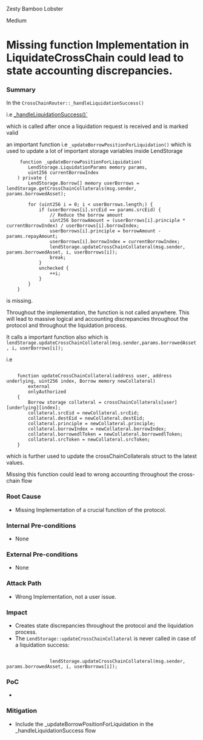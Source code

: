Zesty Bamboo Lobster

Medium

# Missing function Implementation in LiquidateCrossChain could lead to state accounting discrepancies.

### Summary

In the `CrossChainRouter::_handleLiquidationSuccess()`

i.e [_handleLiquidationSuccess()`](https://github.com/sherlock-audit/2025-05-lend-audit-contest/blob/main/Lend-V2/src/LayerZero/CrossChainRouter.sol#L444)

which is called after once a liquidation request is received and is marked valid 

 an important function i.e `_updateBorrowPositionForLiquidation()` which is used to update a lot of important storage variables inside LendStorage

```solidity
     function _updateBorrowPositionForLiquidation(
        LendStorage.LiquidationParams memory params,
        uint256 currentBorrowIndex
    ) private {
        LendStorage.Borrow[] memory userBorrows = lendStorage.getCrossChainCollaterals(msg.sender, params.borrowedAsset);

        for (uint256 i = 0; i < userBorrows.length;) {
            if (userBorrows[i].srcEid == params.srcEid) {
                // Reduce the borrow amount
                uint256 borrowAmount = (userBorrows[i].principle * currentBorrowIndex) / userBorrows[i].borrowIndex;
                userBorrows[i].principle = borrowAmount - params.repayAmount;
                userBorrows[i].borrowIndex = currentBorrowIndex;
                lendStorage.updateCrossChainCollateral(msg.sender, params.borrowedAsset, i, userBorrows[i]);
                break;
            }
            unchecked {
                ++i;
            }
        }
    }

```
is missing.

Throughout the implementation, the function is not called anywhere. This will lead to massive logical and accounting discrepancies throughout the protocol and throughout the liquidation process.

It calls a important function also which is `lendStorage.updateCrossChainCollateral(msg.sender,params.borrowedAsset, i, userBorrows[i]);`


i.e 

```solidity

    function updateCrossChainCollateral(address user, address underlying, uint256 index, Borrow memory newCollateral)
        external
        onlyAuthorized
    {
        Borrow storage collateral = crossChainCollaterals[user][underlying][index];
        collateral.srcEid = newCollateral.srcEid;
        collateral.destEid = newCollateral.destEid;
        collateral.principle = newCollateral.principle;
        collateral.borrowIndex = newCollateral.borrowIndex;
        collateral.borrowedlToken = newCollateral.borrowedlToken;
        collateral.srcToken = newCollateral.srcToken;
    }
```


which is further used to update the crossChainCollaterals struct to the latest values.


Missing this function could lead to wrong accounting throughout the cross-chain flow



### Root Cause

- Missing Implementation of a crucial function of the protocol.

### Internal Pre-conditions

- None

### External Pre-conditions

- None

### Attack Path

- Wrong Implementation, not a user issue.

### Impact

- Creates state discrepancies throughout the protocol and the liquidation process.
- The `LendStorage::updateCrossChainCollateral` is never called in case of a liquidation success:

```solidity

                lendStorage.updateCrossChainCollateral(msg.sender, params.borrowedAsset, i, userBorrows[i]);

```

### PoC

- 

### Mitigation

-  Include the _updateBorrowPositionForLiquidation in the _handleLiquidationSuccess flow